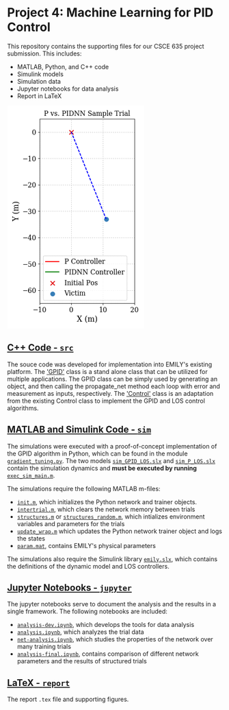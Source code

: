# Project 4: Machine Learning for PID Control

This repository contains the supporting files for our CSCE 635 project submission. This includes:
- MATLAB, Python, and C++ code
- Simulink models
- Simulation data
- Jupyter notebooks for data analysis
- Report in LaTeX

![p-v-gpid](/jupyter/p_v_pidnn.gif)

## [C++ Code - `src`](./src)

The souce code was developed for implementation into EMILY's existing platform. The ['GPID'](/src/gpid) class is a stand alone class that can be utilized for multiple applications. The GPID class can be simply used by generating an object, and then calling the propagate_net method each loop with error and measurement as inputs, respectively. The ['Control'](/src/Control) class is an adaptation from the existing Control class to implement the GPID and LOS control algorithms. 

## [MATLAB and Simulink Code - `sim`](/sim)

The simulations were executed with a proof-of-concept implementation of the GPID algorithm in Python, which can be found in the module [`gradient_tuning.py`](/sim/gradient_tuning.py). The two models [`sim_GPID_LOS.slx`](/sim/sim_GPID_LOS.slx) and [`sim_P_LOS.slx`](/sim/sim_P_LOS.slx) contain the simulation dynamics and **must be executed by running** [`exec_sim_main.m`](/sim/).

The simulations require the following MATLAB m-files:
- [`init.m`](/sim/init.m), which initializes the Python network and trainer objects.
- [`intertrial.m`](/sim/intertrial.m), which clears the network memory between trials
- [`structures.m`](/sim/structures.m) or [`structures_random.m`](/sim/structures_random.m), which intializes environment variables and parameters for the trials
- [`update_wrap.m`](/sim/update_wrap.m) which updates the Python network trainer object and logs the states
- [`param.mat`](/sim/param.mat), contains EMILY's physical parameters

The simulations also require the Simulink library [`emily.slx`](/sim/emily.slx), which contains the definitions of the dynamic model and LOS controllers.

## [Jupyter Notebooks - `jupyter`](/jupyter)
The jupyter notebooks serve to document the analysis and the results in a single framework. The following notebooks are included:
- [`analysis-dev.ipynb`](/jupyter/analysis-dev.ipynb), which develops the tools for data analysis
- [`analysis.ipynb`](/jupyter/analysis.ipynb), which analyzes the trial data
- [`net-analysis.ipynb`](/jupyter/net-analysis.ipynb), which studies the properties of the network over many training trials
- [`analysis-final.ipynb`](/jupyter/analysis-final.ipynb), contains comparison of different network parameters and the results of structured trials

## [LaTeX - `report`](/report)
The report `.tex` file and supporting figures.


